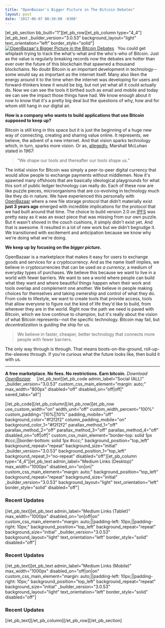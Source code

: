 ```yaml
---
title: "OpenBazaar's Bigger Picture in The Bitcoin Debates" 
layout: post
date: '2017-06-07 00:30:00 -0300'
---
```

        
\[et\_pb\_section bb\_built="1"\]\[et\_pb\_row\]\[et\_pb\_column type="4\_4"\]\[et\_pb\_text \_builder\_version="3.0.53" background\_layout="light" text\_orientation="left" border_style="solid"\] [![OpenBazaar's Bigger Picture in the Bitcoin Debates](https://blog.openbazaar.org/wp-content/uploads/2017/06/OpenBazaars-Bigger-Picture-in-the-Bitcoin-Debates-1024x512.png)](https://blog.openbazaar.org/wp-content/uploads/2017/06/OpenBazaars-Bigger-Picture-in-the-Bitcoin-Debates.png)   You could get whiplash trying to track the what's-what and the who's-who of Bitcoin. Just as the value is regularly breaking records now the debates are hotter than ever over the future of this blockchain that spawned a thousand blockchains. No doubt Bitcoin is an important development in technology--some would say as important as the internet itself. Many also liken the energy around it to the time when the internet was developing for users and forward-thinkers knew it would be big, but not yet what all it could actually do. Now we can see the tools it birthed such as email and mobile and today we can see the impact those things have had. We know enough about it now to know that it's a pretty big deal but the questions of why, how and for whom still hang in our digital air.

**How is a company who wants to build applications that use Bitcoin supposed to keep up?**

Bitcoin is still king in this space but it is just the beginning of a huge new way of connecting, creating and sharing value online. It represents, we believe, the advent of a new internet. And that vision sparks technology which, in turn, sparks more vision. Or as, [allegedly](http://quoteinvestigator.com/2016/06/26/shape/), Marshall McLuhan stated in 1967:

> “We shape our tools and thereafter our tools shape us.”

The initial vision for Bitcoin was simply a peer-to-peer digital currency that would allow people to exchange payments without middlemen. Now it's spawned many offshoots that are basically ideological playgrounds for what this sort of public ledger technology can really do. Each of these now are like puzzle pieces, microorganisms that are co-evolving in technology much like they do in nature. We have experienced this personally with [OpenBazaar](https://openbazaar.org) where a new file storage protocol that didn’t materially exist **just 3 years ago** emerged with incredible implications for the protocol that we had built around that time. The choice to build version 2.0 on [IPFS](http://quoteinvestigator.com/2016/06/26/shape/) was pretty easy as it was an exact piece that was missing from our own puzzle. But it wasn't shoved in the couch cushions, it simply didn't exist yet. And that is awesome. It resulted in a lot of new work but we didn't begrudge it. We transitioned with excitement and anticipation because we know why we're doing what we're doing.

**We keep up by focusing on the _bigger picture_.**

OpenBazaar is a marketplace that makes it easy for users to exchange goods and services for a cryptocurrency. And as the name itself implies, we believe in cryptocurrencies that can be used _as a currency_, a medium of everyday types of purchases. We believe this because we want to live in a world with fewer barriers. We want to see a world where people can build what they want and where beautiful things happen when their work and tools overlap and complement one another. We believe in people making choices for themselves and taking ownership and control of what they do. From code to lifestyle, we want to create tools that provide access, tools that allow everyone to figure out the kind of life they'd like to build, from wherever they are in the world. Right now the path we need is paved with Bitcoin, which we love continue to champion, but it's really about the vision of what Bitcoin represents--not the specific technology. Bitcoin may fail, but _decentralization_ is guiding the ship for us.

> We believe in faster, cheaper, better technology that connects more people with fewer barriers.

The only way through is through. That means boots-on-the-ground, roll-up-the-sleeves through. If you're curious what the future looks like, then build it with us.  

* * *

**A free marketplace. No fees. No restrictions. Earn bitcoin.** _Download [OpenBazaar](https://openbazaar.org/)_     \[/et\_pb\_text\]\[et\_pb\_code admin\_label="Social (ALL)" \_builder\_version="3.0.53" custom\_css\_main\_element="margin: auto;" max\_width="800px" disabled="off" disabled\_on="off|off|" saved\_tabs="all"\]<div width="100%" style="margin: 0 auto !important;"><!-- \[et\_pb\_line\_break\_holder\] --><!-- \[et\_pb\_line\_break\_holder\] --><div class="a2a\_kit a2a\_kit\_size\_32 a2a\_default\_style"><!-- \[et\_pb\_line\_break\_holder\] --> <a class="a2a\_button\_tumblr"></a><!-- \[et\_pb\_line\_break\_holder\] --> <a class="a2a\_button\_facebook"></a><!-- \[et\_pb\_line\_break\_holder\] --> <a class="a2a\_button\_twitter"></a><!-- \[et\_pb\_line\_break\_holder\] --> <a class="a2a\_dd" href="https://www.addtoany.com/share"></a><!-- \[et\_pb\_line\_break\_holder\] --></div><!-- \[et\_pb\_line\_break\_holder\] --><!-- \[et\_pb\_line\_break\_holder\] --><script async src="https://static.addtoany.com/menu/page.js"></script><!-- \[et\_pb\_line\_break\_holder\] --><!-- \[et\_pb\_line\_break\_holder\] --></div>\[/et\_pb\_code\]\[/et\_pb\_column\]\[/et\_pb\_row\]\[et\_pb\_row use\_custom\_width="on" width\_unit="off" custom\_width\_percent="100%" custom\_padding="|10%||10%" padding\_mobile="off" background\_color="#f2f2f2" column\_padding\_mobile="on" background\_color\_1="#f2f2f2" parallax\_method\_1="off" parallax\_method\_2="off" parallax\_method\_3="off" parallax\_method\_4="off" disabled\_on="off|off|" custom\_css\_main\_element="border-top: solid 1px #ccc;||border-bottom: solid 1px #ccc;" background\_position="top\_left" background\_repeat="repeat" background\_size="initial" \_builder\_version="3.0.53" background\_position\_1="top\_left" background\_repeat\_1="no-repeat" disabled="off"\]\[et\_pb\_column type="4\_4"\]\[et\_pb\_text admin\_label="Medium Links (Desktop)" max\_width="1000px" disabled\_on="on|on|" custom\_css\_main\_element="margin: auto;" background\_position="top\_left" background\_repeat="repeat" background\_size="initial" \_builder\_version="3.0.53" background\_layout="light" text\_orientation="left" border_style="solid" disabled="off"\]

### Recent Updates

\[/et\_pb\_text\]\[et\_pb\_text admin\_label="Medium Links (Tablet)" max\_width="1000px" disabled\_on="on|off|on" custom\_css\_main\_element="margin: auto;||padding-left: 10px;||padding-right: 10px;" background\_position="top\_left" background\_repeat="repeat" background\_size="initial" \_builder\_version="3.0.53" background\_layout="light" text\_orientation="left" border_style="solid" disabled="off"\]

### Recent Updates

\[/et\_pb\_text\]\[et\_pb\_text admin\_label="Medium Links (Mobile)" max\_width="1000px" disabled\_on="off|on|on" custom\_css\_main\_element="margin: auto;||padding-left: 10px;||padding-right: 10px;" background\_position="top\_left" background\_repeat="repeat" background\_size="initial" \_builder\_version="3.0.53" background\_layout="light" text\_orientation="left" border_style="solid" disabled="off"\]

### Recent Updates

\[/et\_pb\_text\]\[/et\_pb\_column\]\[/et\_pb\_row\]\[/et\_pb\_section\]